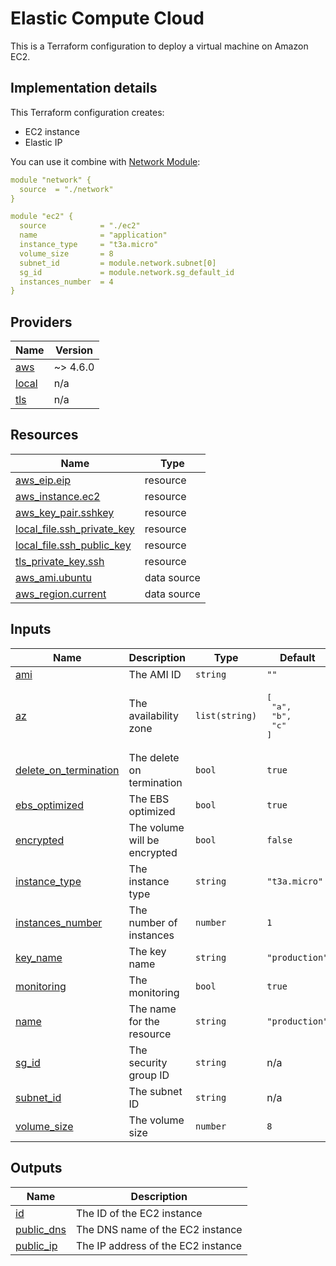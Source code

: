 # Elastic Compute Cloud
This is a Terraform configuration to deploy a virtual machine on Amazon EC2.

## Implementation details

This Terraform configuration creates:

-  EC2 instance
-  Elastic IP

You can use it combine with [Network Module](https://github.com/giovannirossini/terraform/tree/main/aws/network):
```yaml
module "network" {
  source  = "./network"
}

module "ec2" {
  source            = "./ec2"
  name              = "application"
  instance_type     = "t3a.micro"
  volume_size       = 8
  subnet_id         = module.network.subnet[0]
  sg_id             = module.network.sg_default_id
  instances_number  = 4
}
```

<!-- BEGIN_TF_DOCS -->
## Providers

| Name | Version |
|------|---------|
| <a name="provider_aws"></a> [aws](#provider\_aws) | ~> 4.6.0 |
| <a name="provider_local"></a> [local](#provider\_local) | n/a |
| <a name="provider_tls"></a> [tls](#provider\_tls) | n/a |

## Resources

| Name | Type |
|------|------|
| [aws_eip.eip](https://registry.terraform.io/providers/hashicorp/aws/latest/docs/resources/eip) | resource |
| [aws_instance.ec2](https://registry.terraform.io/providers/hashicorp/aws/latest/docs/resources/instance) | resource |
| [aws_key_pair.sshkey](https://registry.terraform.io/providers/hashicorp/aws/latest/docs/resources/key_pair) | resource |
| [local_file.ssh_private_key](https://registry.terraform.io/providers/hashicorp/local/latest/docs/resources/file) | resource |
| [local_file.ssh_public_key](https://registry.terraform.io/providers/hashicorp/local/latest/docs/resources/file) | resource |
| [tls_private_key.ssh](https://registry.terraform.io/providers/hashicorp/tls/latest/docs/resources/private_key) | resource |
| [aws_ami.ubuntu](https://registry.terraform.io/providers/hashicorp/aws/latest/docs/data-sources/ami) | data source |
| [aws_region.current](https://registry.terraform.io/providers/hashicorp/aws/latest/docs/data-sources/region) | data source |

## Inputs

| Name | Description | Type | Default | Required |
|------|-------------|------|---------|:--------:|
| <a name="input_ami"></a> [ami](#input\_ami) | The AMI ID | `string` | `""` | no |
| <a name="input_az"></a> [az](#input\_az) | The availability zone | `list(string)` | <pre>[<br>  "a",<br>  "b",<br>  "c"<br>]</pre> | no |
| <a name="input_delete_on_termination"></a> [delete\_on\_termination](#input\_delete\_on\_termination) | The delete on termination | `bool` | `true` | no |
| <a name="input_ebs_optimized"></a> [ebs\_optimized](#input\_ebs\_optimized) | The EBS optimized | `bool` | `true` | no |
| <a name="input_encrypted"></a> [encrypted](#input\_encrypted) | The volume will be encrypted | `bool` | `false` | no |
| <a name="input_instance_type"></a> [instance\_type](#input\_instance\_type) | The instance type | `string` | `"t3a.micro"` | no |
| <a name="input_instances_number"></a> [instances\_number](#input\_instances\_number) | The number of instances | `number` | `1` | no |
| <a name="input_key_name"></a> [key\_name](#input\_key\_name) | The key name | `string` | `"production"` | no |
| <a name="input_monitoring"></a> [monitoring](#input\_monitoring) | The monitoring | `bool` | `true` | no |
| <a name="input_name"></a> [name](#input\_name) | The name for the resource | `string` | `"production"` | no |
| <a name="input_sg_id"></a> [sg\_id](#input\_sg\_id) | The security group ID | `string` | n/a | yes |
| <a name="input_subnet_id"></a> [subnet\_id](#input\_subnet\_id) | The subnet ID | `string` | n/a | yes |
| <a name="input_volume_size"></a> [volume\_size](#input\_volume\_size) | The volume size | `number` | `8` | no |

## Outputs

| Name | Description |
|------|-------------|
| <a name="output_id"></a> [id](#output\_id) | The ID of the EC2 instance |
| <a name="output_public_dns"></a> [public\_dns](#output\_public\_dns) | The DNS name of the EC2 instance |
| <a name="output_public_ip"></a> [public\_ip](#output\_public\_ip) | The IP address of the EC2 instance |
<!-- END_TF_DOCS -->
